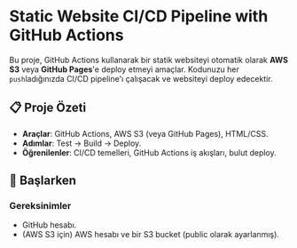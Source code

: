 # Static Website CI/CD Pipeline with GitHub Actions

Bu proje, GitHub Actions kullanarak bir statik websiteyi otomatik olarak **AWS S3** veya **GitHub Pages**'e deploy etmeyi amaçlar. Kodunuzu her `push`ladığınızda CI/CD pipeline'ı çalışacak ve websiteyi deploy edecektir.

## 📋 Proje Özeti
- **Araçlar**: GitHub Actions, AWS S3 (veya GitHub Pages), HTML/CSS.
- **Adımlar**: Test → Build → Deploy.
- **Öğrenilenler**: CI/CD temelleri, GitHub Actions iş akışları, bulut deploy.

## 🚀 Başlarken

### Gereksinimler
- GitHub hesabı.
- (AWS S3 için) AWS hesabı ve bir S3 bucket (public olarak ayarlanmış).
